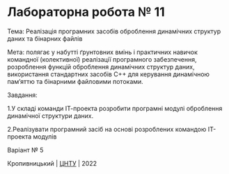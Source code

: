 ﻿# Лабораторна робота № 11

Тема: Реалізація програмних засобів оброблення динамічних структур
даних та бінарних файлів

Мета: полягає у набутті ґрунтовних вмінь і практичних
навичок командної (колективної) реалізації програмного забезпечення,
розроблення функцій оброблення динамічних структур
даних, використання стандартних засобів С++ для керування
динамічною пам’яттю та бінарними файловими потоками.

Завдання:

1.У складі команди ІТ-проекта розробити програмні модулі
оброблення динамічної структури даних.

2.Реалізувати програмний засіб на основі розроблених командою
ІТ-проекта модулів

Варіант № 5


Кропивницький | <a href="http://www.kntu.kr.ua/">ЦНТУ</a> | 2022
